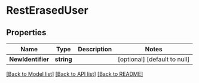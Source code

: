 # RestErasedUser

## Properties
Name | Type | Description | Notes
------------ | ------------- | ------------- | -------------
**NewIdentifier** | **string** |  | [optional] [default to null]

[[Back to Model list]](../README.md#documentation-for-models) [[Back to API list]](../README.md#documentation-for-api-endpoints) [[Back to README]](../README.md)

